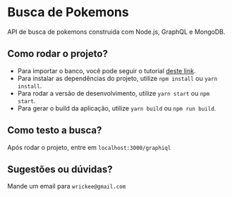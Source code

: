 # Busca de Pokemons
API de busca de pokemons construida com Node.js, GraphQL e MongoDB.

## Como rodar o projeto?
- Para importar o banco, você pode seguir o tutorial [deste link](https://studio3t.com/knowledge-base/articles/mongodb-import-json-csv-bson/).
- Para instalar as dependências do projeto, utilize `npm install` ou `yarn install`.
- Para rodar a versão de desenvolvimento, utilize `yarn start` ou `npm start`.
- Para gerar o build da aplicação, utilize `yarn build` ou `npm run build`.

## Como testo a busca?
Após rodar o projeto, entre em `localhost:3000/graphiql`

## Sugestões ou dúvidas?
Mande um email para
`wrickee@gmail.com`
